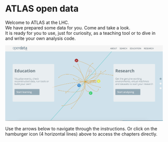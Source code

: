 # ATLAS open data

Welcome to ATLAS at the LHC.  
We have prepared some data for you.  Come and take a look.  
It is ready for you to use, just for curiosity, as a teaching tool or to dive in and write your own analysis code.  

![](openDataScreenShot.png)

Use the arrows below to navigate through the instructions.
Or click on the hamburger icon (4 horizontal lines) above to access the chapters directly.